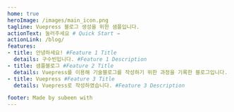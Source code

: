 ```yaml
---
home: true
heroImage: /images/main_icon.png
tagline: Vuepress 블로그 생성을 위한 샘플입니다.
actionText: 눌러주세요 # Quick Start →
actionLink: /blog/
features:
- title: 안녕하세요! #Feature 1 Title
  details: 구수빈입니다. #Feature 1 Description
- title: 샘플블로그 #Feature 2 Title
  details: Vuepress를 이용해 기술블로그를 작성하기 위한 과정을 기록한 블로그입니다. #Feature 2 Description
- title: Vuepress #Feature 3 Title
  details: Vuepress로 작성하였습니다. #Feature 3 Description

footer: Made by subeen with 
---
```

